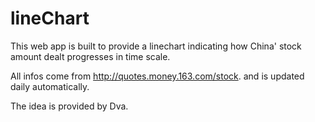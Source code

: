 # lineChart

This web app is built to provide a linechart indicating how China' stock amount dealt progresses in time scale.

All infos come from http://quotes.money.163.com/stock. and is updated daily automatically.

The idea is provided by Dva. 

